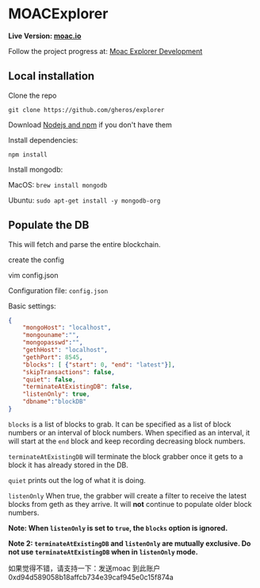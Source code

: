 
# MOACExplorer 

<b>Live Version: [moac.io](http://moac.io)</b>

Follow the project progress at: [Moac Explorer Development]()

## Local installation

Clone the repo

`git clone https://github.com/gheros/explorer`

Download [Nodejs and npm](https://docs.npmjs.com/getting-started/installing-node "Nodejs install") if you don't have them

Install dependencies:

`npm install`

Install mongodb:

MacOS: `brew install mongodb`

Ubuntu: `sudo apt-get install -y mongodb-org`

## Populate the DB

This will fetch and parse the entire blockchain.

create the config

vim config.json

Configuration file: `config.json`

Basic settings:
```json
{
    "mongoHost": "localhost",
    "mongouname":"",
    "mongopasswd":"",
    "gethHost": "localhost",
    "gethPort": 8545,
    "blocks": [ {"start": 0, "end": "latest"}],
    "skipTransactions": false,
    "quiet": false,
    "terminateAtExistingDB": false,
    "listenOnly": true,
    "dbname":"blockDB"
}

```

```blocks``` is a list of blocks to grab. It can be specified as a list of block numbers or an interval of block numbers. When specified as an interval, it will start at the ```end``` block and keep recording decreasing block numbers.

```terminateAtExistingDB``` will terminate the block grabber once it gets to a block it has already stored in the DB.

```quiet``` prints out the log of what it is doing.

```listenOnly``` When true, the grabber will create a filter to receive the latest blocks from geth as they arrive. It will <b>not</b> continue to populate older block numbers.

<b>Note: When ```listenOnly``` is set to ```true```, the ```blocks``` option is ignored. </b>

<b>Note 2: ```terminateAtExistingDB``` and ```listenOnly``` are mutually exclusive. Do not use ```terminateAtExistingDB``` when in ```listenOnly``` mode.</b>

如果觉得不错，请支持一下：发送moac 到此账户0xd94d589058b18affcb734e39caf945e0c15f874a
